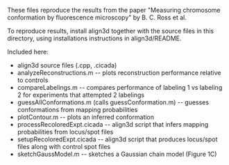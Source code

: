 These files reproduce the results from the paper "Measuring chromosome conformation by fluorescence microscopy" by B. C. Ross et al.

To reproduce results, install align3d together with the source files in this directory, using installations instructions in align3d/README.

Included here:

* align3d source files (.cpp, .cicada)
* analyzeReconstructions.m -- plots reconstruction performance relative to controls
* compareLabelings.m -- compares performance of labeling 1 vs labeling 2 for experiments that attempted 2 labelings
* guessAllConformations.m (calls guessConformation.m) -- guesses conformations from mapping probabilities
* plotContour.m -- plots an inferred conformation
* processRecoloredExpt.cicada -- align3d script that infers mapping probabilities from locus/spot files
* setupRecoloredExpt.cicada -- align3d script that produces locus/spot files along with control spot files
* sketchGaussModel.m -- sketches a Gaussian chain model (Figure 1C)
